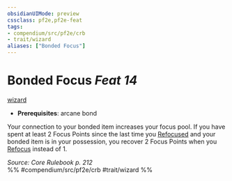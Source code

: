 ```yaml
---
obsidianUIMode: preview
cssclass: pf2e,pf2e-feat
tags:
- compendium/src/pf2e/crb
- trait/wizard
aliases: ["Bonded Focus"]
---
```

# Bonded Focus  *Feat 14*  
[wizard](../../Rules/traits/wizard.md)  

- **Prerequisites**: arcane bond

Your connection to your bonded item increases your focus pool. If you have spent at least 2 Focus Points since the last time you [Refocused](../../Rules/actions/refocus.md) and your bonded item is in your possession, you recover 2 Focus Points when you [Refocus](../../Rules/actions/refocus.md) instead of 1.

*Source: Core Rulebook p. 212*  
%% #compendium/src/pf2e/crb #trait/wizard %%